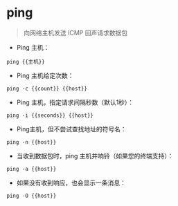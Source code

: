 # ping

> 向网络主机发送 ICMP 回声请求数据包

- Ping 主机：

`ping {{主机}}`

- Ping 主机给定次数：

`ping -c {{count}} {{host}}`

- Ping 主机，指定请求间隔秒数（默认1秒）：

`ping -i {{seconds}} {{host}}`

- Ping主机，但不尝试查找地址的符号名：

`ping -n {{host}}`

- 当收到数据包时，ping 主机并响铃（如果您的终端支持）：

`ping -a {{host}}`

- 如果没有收到响应，也会显示一条消息：

`ping -O {{host}}`

[#]: contributors: ([陌影]，[王興與]，[晨曦]，[王兴宇，Linux & BC]，[MISS]，[孙佳林]，[AEIOU]，[白宦成]，[　　　　　　　　])